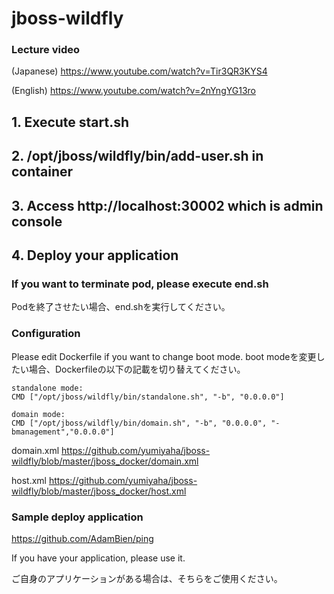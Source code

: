 # jboss-wildfly

### Lecture video
(Japanese) https://www.youtube.com/watch?v=Tir3QR3KYS4

(English)  https://www.youtube.com/watch?v=2nYngYG13ro

## 1. Execute start.sh


## 2. /opt/jboss/wildfly/bin/add-user.sh in container


## 3. Access http://localhost:30002 which is admin console


## 4. Deploy your application


### If you want to terminate pod, please execute end.sh
Podを終了させたい場合、end.shを実行してください。

### Configuration
Please edit Dockerfile if you want to change boot mode.
boot modeを変更したい場合、Dockerfileの以下の記載を切り替えてください。

    standalone mode:
    CMD ["/opt/jboss/wildfly/bin/standalone.sh", "-b", "0.0.0.0"]

    domain mode:
    CMD ["/opt/jboss/wildfly/bin/domain.sh", "-b", "0.0.0.0", "-bmanagement","0.0.0.0"]

domain.xml
https://github.com/yumiyaha/jboss-wildfly/blob/master/jboss_docker/domain.xml

host.xml
https://github.com/yumiyaha/jboss-wildfly/blob/master/jboss_docker/host.xml

### Sample deploy application
https://github.com/AdamBien/ping

If you have your application, please use it.

ご自身のアプリケーションがある場合は、そちらをご使用ください。 

